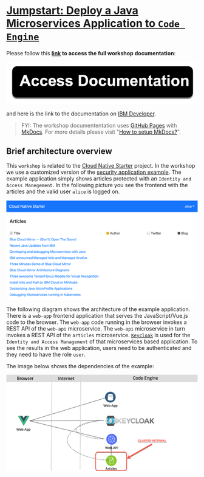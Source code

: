 # [Jumpstart: Deploy a Java Microservices Application to `Code Engine`](https://ibm.github.io/ce-cns)

Please follow this **[link](https://ibm.github.io/ce-cns) to access the full workshop documentation**:

[![](documentation/images/button-documentation.png)](https://ibm.github.io/ce-cns)

and here is the link to the documentation on [IBM Developer](https://developer.ibm.com/tutorials/deploy-a-java-microservices-application-to-ibm-cloud-code-engine/#labs).

> FYI: The workshop documententation uses [GitHub Pages](https://pages.github.com/) with [MkDocs](https://www.mkdocs.org/please). For more details please visit "[How to setup MkDocs?](https://suedbroecker.net/2021/01/25/how-to-install-mkdocs-on-mac-and-setup-the-integration-to-github-pages/)".

## Brief architecture overview

This `workshop` is related to the [Cloud Native Starter](https://github.com/ibm/cloud-native-starter) project. In the workshop we use a customized version of the [security application example](https://developer.ibm.com/languages/java/tutorials/secure-your-java-microservices-application-workshop/). The example application simply shows articles protected with an `Identity and Access Manegement`. In the following picture you see the frontend with the articles and the valid user `alice` is logged on.

![](documentation/images/cns-ce-example-application-00.png)

The following diagram shows the architecture of the example application. There is a `web-app` frontend application that serves the JavaScript/Vue.js code to the browser. The `web-app` code running in the browser invokes a REST API of the `web-api` microservice. The `web-api` microservice in turn invokes a REST API of the `articles` microservice. [`Keycloak`](https://www.keycloak.org/) is used for the `Identity and Access Management` of that microservices based application. To see the results in the web application, users need to be authenticated and they need to have the role `user`.

The image below shows the dependencies of the example:

![](documentation/images/cns-ce-architecture.png)